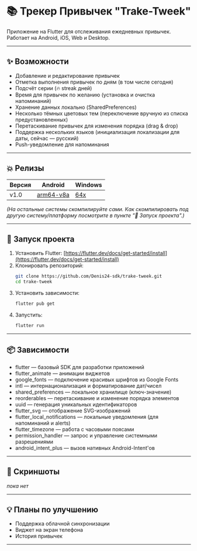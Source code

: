 # 📚 Трекер Привычек "Trake-Tweek"

Приложение на Flutter для отслеживания ежедневных привычек.  
Работает на Android, iOS, Web и Desktop.

---

## ✨ Возможности

- Добавление и редактирование привычек
- Отметка выполнения привычек по дням (в том числе сегодня)
- Подсчёт серии (🔥 streak дней)
- Время для привычек по желанию (установка и очистка напоминаний)
- Хранение данных локально (SharedPreferences)
- Несколько тёмных цветовых тем (переключение вручную из списка предустановленных)
- Перетаскивание привычек для изменения порядка (drag & drop)
- Поддержка нескольких языков (инициализация локализации для даты, сейчас — русский)
- Push-уведомление для напоминания 

---

## 💥 Релизы

| Версия    | Android |  Windows |
|-----------|---------|---------|
| v1.0      |[arm64-v8a](https://github.com/Denis24-sdk/trake-tweek/releases/download/v1.0/trake-tweek.apk)|[64x](https://github.com/Denis24-sdk/trake-tweek/releases/download/v1.0/Trake-tweek.zip)|  

_(На остальные системы скомпилируйте сами. Как скомпилировать под другую систему/платформу посмотрите в пункте "🚀 Запуск проекта".)_

---

## 🚀 Запуск проекта
1. Установить Flutter: [https://flutter.dev/docs/get-started/install](https://flutter.dev/docs/get-started/install)
2. Клонировать репозиторий:
    ```bash
    git clone https://github.com/Denis24-sdk/trake-tweek.git
    cd trake-tweek
    ```
3. Установить зависимости:
    ```bash
    flutter pub get
    ```
4. Запустить:
    ```bash
    flutter run
    ```

---

## 📦 Зависимости 
- flutter — базовый SDK для разработки приложений
- flutter_animate — анимации виджетов
- google_fonts — подключение красивых шрифтов из Google Fonts
- intl — интернационализация и форматирование дат/чисел
- shared_preferences — локальное хранилище (ключ-значение)
- reorderables — перетаскивание и изменение порядка элементов
- uuid — генерация уникальных идентификаторов
- flutter_svg — отображение SVG-изображений
- flutter_local_notifications — локальные уведомления (для напоминаний и alerts)
- flutter_timezone — работа с часовыми поясами
- permission_handler — запрос и управление системными разрешениями
- android_intent_plus — вызов нативных Android-Intent'ов

---

## 📌 Скриншоты

*пока нет*

---

## 💡 Планы по улучшению

- Поддержка облачной синхронизации
- Виджет на экран телефона
- История привычек

---


